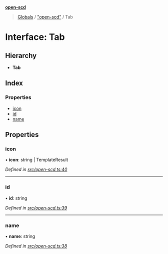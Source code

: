**[open-scd](../README.md)**

> [Globals](../globals.md) / ["open-scd"](../modules/_open_scd_.md) / Tab

# Interface: Tab

## Hierarchy

* **Tab**

## Index

### Properties

* [icon](_open_scd_.tab.md#icon)
* [id](_open_scd_.tab.md#id)
* [name](_open_scd_.tab.md#name)

## Properties

### icon

•  **icon**: string \| TemplateResult

*Defined in [src/open-scd.ts:40](https://github.com/openscd/open-scd/blob/12e7252/src/open-scd.ts#L40)*

___

### id

•  **id**: string

*Defined in [src/open-scd.ts:39](https://github.com/openscd/open-scd/blob/12e7252/src/open-scd.ts#L39)*

___

### name

•  **name**: string

*Defined in [src/open-scd.ts:38](https://github.com/openscd/open-scd/blob/12e7252/src/open-scd.ts#L38)*
